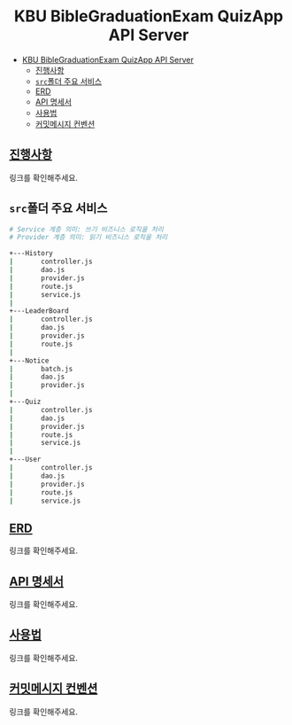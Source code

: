 <div align="center">

# KBU BibleGraduationExam QuizApp API Server

</div>

- [KBU BibleGraduationExam QuizApp API Server](#kbu-biblegraduationexam-quizapp-api-server)
  - [진행사항](#진행사항)
  - [`src`폴더 주요 서비스](#src폴더-주요-서비스)
  - [ERD](#erd)
  - [API 명세서](#api-명세서)
  - [사용법](#사용법)
  - [커밋메시지 컨벤션](#커밋메시지-컨벤션)

## [진행사항](https://github.com/WithBible/withbible-server/wiki)

링크를 확인해주세요.

## `src`폴더 주요 서비스 

```bash
# Service 계층 의미: 쓰기 비즈니스 로직을 처리
# Provider 계층 의미: 읽기 비즈니스 로직을 처리

+---History
|       controller.js
|       dao.js
|       provider.js
|       route.js
|       service.js
|
+---LeaderBoard
|       controller.js
|       dao.js
|       provider.js
|       route.js
|
+---Notice
|       batch.js
|       dao.js
|       provider.js
|
+---Quiz
|       controller.js
|       dao.js
|       provider.js
|       route.js
|       service.js
|
+---User
|       controller.js
|       dao.js
|       provider.js
|       route.js
|       service.js
```

## [ERD](https://www.erdcloud.com/p/vzY38iExRFRMcLYNv)

링크를 확인해주세요.

## [API 명세서](https://documenter.getpostman.com/view/11900791/2s8YswQrkS)

링크를 확인해주세요.

## [사용법](https://github.com/WithBible/withbible-server/wiki/%EC%82%AC%EC%9A%A9%EB%B2%95)

링크를 확인해주세요.

## [커밋메시지 컨벤션](https://gitmoji.dev/)

링크를 확인해주세요.
